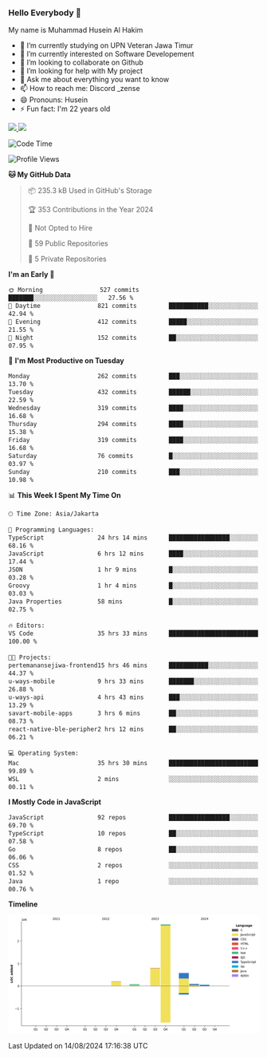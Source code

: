 ### Hello Everybody 👋

My name is Muhammad Husein Al Hakim

- 🔭 I’m currently studying on UPN Veteran Jawa Timur
- 🌱 I’m currently interested on Software Developement
- 👯 I’m looking to collaborate on Github
- 🤔 I’m looking for help with My project
- 💬 Ask me about everything you want to know
- 📫 How to reach me: Discord _zense
- 😄 Pronouns: Husein
- ⚡ Fun fact: I'm 22 years old

<p align="left">
<a href="https://github.com/huseinhq">
  <img height="180em" src="https://github-readme-stats-eight-theta.vercel.app/api?username=huseinhq&show_icons=true&theme=algolia&include_all_commits=true&count_private=true"/>
  <img height="180em" src="https://github-readme-stats-eight-theta.vercel.app/api/top-langs/?username=huseinhq&layout=compact&langs_count=8&theme=algolia"/>
</a>
</p>

<!--START_SECTION:waka-->
![Code Time](http://img.shields.io/badge/Code%20Time-1%2C283%20hrs%2025%20mins-blue)

![Profile Views](http://img.shields.io/badge/Profile%20Views-0-blue)

**🐱 My GitHub Data** 

> 📦 235.3 kB Used in GitHub's Storage 
 > 
> 🏆 353 Contributions in the Year 2024
 > 
> 🚫 Not Opted to Hire
 > 
> 📜 59 Public Repositories 
 > 
> 🔑 5 Private Repositories 
 > 
**I'm an Early 🐤** 

```text
🌞 Morning                527 commits         ███████░░░░░░░░░░░░░░░░░░   27.56 % 
🌆 Daytime                821 commits         ███████████░░░░░░░░░░░░░░   42.94 % 
🌃 Evening                412 commits         █████░░░░░░░░░░░░░░░░░░░░   21.55 % 
🌙 Night                  152 commits         ██░░░░░░░░░░░░░░░░░░░░░░░   07.95 % 
```
📅 **I'm Most Productive on Tuesday** 

```text
Monday                   262 commits         ███░░░░░░░░░░░░░░░░░░░░░░   13.70 % 
Tuesday                  432 commits         ██████░░░░░░░░░░░░░░░░░░░   22.59 % 
Wednesday                319 commits         ████░░░░░░░░░░░░░░░░░░░░░   16.68 % 
Thursday                 294 commits         ████░░░░░░░░░░░░░░░░░░░░░   15.38 % 
Friday                   319 commits         ████░░░░░░░░░░░░░░░░░░░░░   16.68 % 
Saturday                 76 commits          █░░░░░░░░░░░░░░░░░░░░░░░░   03.97 % 
Sunday                   210 commits         ███░░░░░░░░░░░░░░░░░░░░░░   10.98 % 
```


📊 **This Week I Spent My Time On** 

```text
🕑︎ Time Zone: Asia/Jakarta

💬 Programming Languages: 
TypeScript               24 hrs 14 mins      █████████████████░░░░░░░░   68.16 % 
JavaScript               6 hrs 12 mins       ████░░░░░░░░░░░░░░░░░░░░░   17.44 % 
JSON                     1 hr 9 mins         █░░░░░░░░░░░░░░░░░░░░░░░░   03.28 % 
Groovy                   1 hr 4 mins         █░░░░░░░░░░░░░░░░░░░░░░░░   03.03 % 
Java Properties          58 mins             █░░░░░░░░░░░░░░░░░░░░░░░░   02.75 % 

🔥 Editors: 
VS Code                  35 hrs 33 mins      █████████████████████████   100.00 % 

🐱‍💻 Projects: 
pertemanansejiwa-frontend15 hrs 46 mins      ███████████░░░░░░░░░░░░░░   44.37 % 
u-ways-mobile            9 hrs 33 mins       ███████░░░░░░░░░░░░░░░░░░   26.88 % 
u-ways-api               4 hrs 43 mins       ███░░░░░░░░░░░░░░░░░░░░░░   13.29 % 
savart-mobile-apps       3 hrs 6 mins        ██░░░░░░░░░░░░░░░░░░░░░░░   08.73 % 
react-native-ble-peripher2 hrs 12 mins       ██░░░░░░░░░░░░░░░░░░░░░░░   06.21 % 

💻 Operating System: 
Mac                      35 hrs 30 mins      █████████████████████████   99.89 % 
WSL                      2 mins              ░░░░░░░░░░░░░░░░░░░░░░░░░   00.11 % 
```

**I Mostly Code in JavaScript** 

```text
JavaScript               92 repos            █████████████████░░░░░░░░   69.70 % 
TypeScript               10 repos            ██░░░░░░░░░░░░░░░░░░░░░░░   07.58 % 
Go                       8 repos             ██░░░░░░░░░░░░░░░░░░░░░░░   06.06 % 
CSS                      2 repos             ░░░░░░░░░░░░░░░░░░░░░░░░░   01.52 % 
Java                     1 repo              ░░░░░░░░░░░░░░░░░░░░░░░░░   00.76 % 
```



**Timeline**

![Lines of Code chart](https://raw.githubusercontent.com/HuseinHQ/HuseinHQ/main/assets/bar_graph.png)


 Last Updated on 14/08/2024 17:16:38 UTC
<!--END_SECTION:waka-->
